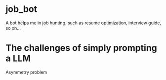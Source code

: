 # job_bot
A bot helps me in job hunting, such as resume optimization, interview guide, so on...

# The challenges of simply prompting a LLM
Asymmetry problem
